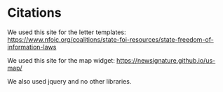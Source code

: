 # Citations

We used this site for the letter templates: https://www.nfoic.org/coalitions/state-foi-resources/state-freedom-of-information-laws

We used this site for the map widget: https://newsignature.github.io/us-map/

We also used jquery and no other libraries.